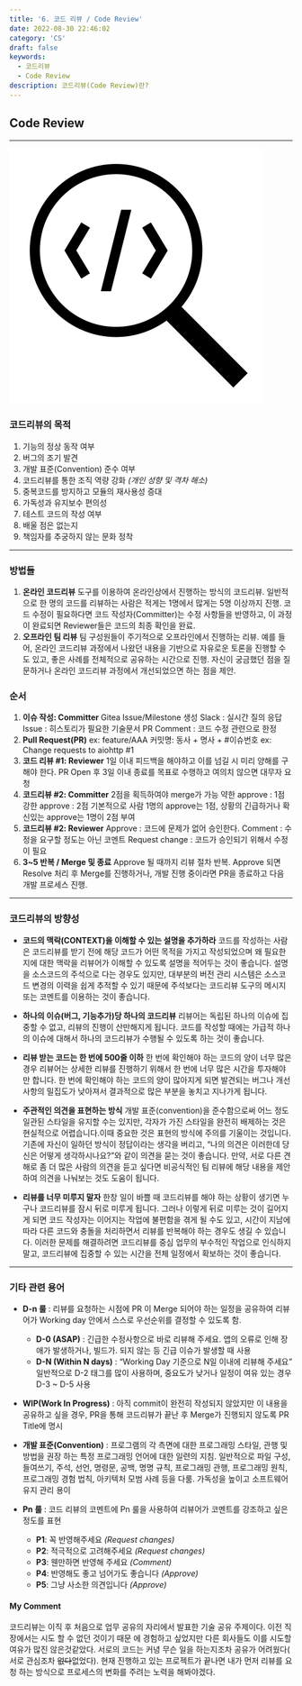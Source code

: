 ```yaml
---
title: '6. 코드 리뷰 / Code Review'
date: 2022-08-30 22:46:02
category: 'CS'
draft: false
keywords:
  - 코드리뷰
  - Code Review
description: 코드리뷰(Code Review)란?
---
```


## Code Review
---

![image](code_scan.png)

### 코드리뷰의 목적
1. 기능의 정상 동작 여부
2. 버그의 조기 발견
3. 개발 표준(Convention) 준수 여부
4. 코드리뷰를 통한 조직 역량 강화 *(개인 성향 및 격차 해소)*
5. 중복코드를 방지하고 모듈의 재사용성 증대
6. 가독성과 유지보수 편의성
7. 테스트 코드의 작성 여부
8. 배울 점은 없는지
9. 책임자를 추궁하지 않는 문화 정착

---

### 방법들
1. **온라인 코드리뷰**
도구를 이용하여 온라인상에서 진행하는 방식의 코드리뷰.
일반적으로 한 명의 코드를 리뷰하는 사람은 적게는 1명에서 많게는 5명 이상까지 진행.
코드 수정이 필요하다면 코드 작성자(Committer)는 수정 사항들을 반영하고, 이 과정이 
완료되면 Reviewer들은 코드의 최종 확인을 완료.
2. **오프라인 팀 리뷰**
팀 구성원들이 주기적으로 오프라인에서 진행하는 리뷰.
예를 들어, 온라인 코드리뷰 과정에서 나왔던 내용을 기반으로 자유로운 토론을 진행할 수도 
있고, 좋은 사례를 전체적으로 공유하는 시간으로 진행.
자신이 궁금했던 점을 질문하거나 온라인 코드리뷰 과정에서 개선되었으면 하는 점을 제안.

### 순서
1. **이슈 작성: Committer**
Gitea Issue/Milestone 생성
Slack : 실시간 질의 응답
Issue : 히스토리가 필요한 기술문서
PR Comment : 코드 수정 관련으로 한정
2. **Pull Request(PR)**
ex: feature/AAA
커밋명: 동사 + 명사 + #이슈번호
ex: Change requests to aiohttp #1
3. **코드 리뷰 #1: Reviewer**
1일 이내 피드백을 해야하고 이를 넘길 시 미리 양해를 구해야 한다.
PR Open 후 3일 이내 종료를 목표로 수행하고 여의치 않으면 대무자 요청
4. **코드리뷰 #2: Committer**
2점을 획득하여야 merge가 가능
약한 approve : 1점
강한 approve : 2점
기본적으로 사람 1명의 approve는 1점, 상황의 긴급하거나 확신있는 approve는 
1명이 2점 부여
5. **코드리뷰 #2: Reviewer**
Approve : 코드에 문제가 없어 승인한다.
Comment : 수정을 요구할 정도는 아닌 코멘트
Request change : 코드가 승인되기 위해서 수정이 필요
6. **3~5 반복 / Merge 및 종료**
Approve 될 때까지 리뷰 절차 반복.
Approve 되면 Resolve 처리 후 Merge를 진행하거나, 개발 진행 중이라면 PR을 
종료하고 다음 개발 프로세스 진행.

---

### 코드리뷰의 방향성
- **코드의 맥락(CONTEXT)을 이해할 수 있는 설명을 추가하라**
코드를 작성하는 사람은 코드리뷰를 받기 전에 해당 코드가 어떤 목적을 가지고 작성되었으며
왜 필요한지에 대한 맥락을 리뷰어가 이해할 수 있도록 설명을 적어두는 것이 좋습니다. 설명을
소스코드의 주석으로 다는 경우도 있지만, 대부분의 버전 관리 시스템은 소스코드 변경의 이력을
쉽게 추적할 수 있기 때문에 주석보다는 코드리뷰 도구의 메시지 또는 코멘트를 이용하는 것이 
좋습니다.
  
- **하나의 이슈(버그, 기능추가)당 하나의 코드리뷰**
리뷰어는 독립된 하나의 이슈에 집중할 수 없고, 리뷰의 진행이 산만해지게 됩니다. 
코드를 작성할 때에는 가급적 하나의 이슈에 대해서 하나의 코드리뷰가 수행될 수 있도록 
하는 것이 좋습니다.
  
- **리뷰 받는 코드는 한 번에 500줄 이하**
   한 번에 확인해야 하는 코드의 양이 너무 많은 경우 리뷰어는 상세한 리뷰를 진행하기 위해서 한 번에 너무 많은 시간을 투자해야만 합니다. 한 번에 확인해야 하는 코드의 양이 많아지게 되면 발견되는 버그나 개선사항의 밀집도가 낮아져서 결과적으로 많은 부분을 놓치고 지나가게 됩니다.
  
- **주관적인 의견을 표현하는 방식**
   개발 표준(convention)을 준수함으로써 어느 정도 일관된 스타일을 유지할 수는 있지만, 각자가 가진 스타일을 완전히 배제하는 것은 현실적으로 어렵습니다.이때 중요한 것은 표현의 방식에 주의를 기울이는 것입니다. 기존에 자신이 일하던 방식이 정답이라는 생각을 버리고, “나의 의견은 이러한데 당신은 어떻게 생각하시나요?”와 같이 의견을 묻는 것이 좋습니다. 만약, 서로 다른 견해로 좀 더 많은 사람의 의견을 듣고 싶다면 비공식적인 팀 리뷰에 해당 내용을 제안하여 의견을 나눠보는 것도 도움이 됩니다.
  
- **리뷰를 너무 미루지 말자**
   한창 일이 바쁠 때 코드리뷰를 해야 하는 상황이 생기면 누구나 코드리뷰를 잠시 뒤로 미루게 됩니다. 그러나 이렇게 뒤로 미루는 것이 길어지게 되면 코드 작성자는 이어지는 작업에 불편함을 겪게 될 수도 있고, 시간이 지남에 따라 다른 코드와 충돌을 처리하면서 리뷰를 반복해야 하는 경우도 생길 수 있습니다. 이러한 문제를 해결하려면 코드리뷰를 중심 업무의 부수적인 작업으로 인식하지 말고, 코드리뷰에 집중할 수 있는 시간을 전체 일정에서 확보하는 것이 좋습니다.
---

### 기타 관련 용어

- **D-n 룰** : 리뷰를 요청하는 시점에 PR 이 Merge 되어야 하는 일정을 공유하여 리뷰어가 Working day 안에서 
스스로 우선순위를 결정할 수 있도록 함.
  - **D-0 (ASAP)** : 긴급한 수정사항으로 바로 리뷰해 주세요. 앱의 오류로 인해 장애가 발생하거나, 빌드가. 되지 않는 등 긴급 이슈가 발생할 때 사용
  - **D-N (Within N days)** : “Working Day 기준으로 N일 이내에 리뷰해 주세요”
    일반적으로 D-2 태그를 많이 사용하며, 중요도가 낮거나 일정이 여유 있는 경우 D-3 ~ D-5 사용
  
- **WIP(Work In Progress)** : 아직 commit이 완전히 작성되지 않았지만 이 내용을 공유하고 싶을 경우, 
PR을 통해 코드리뷰가 끝난 후 Merge가 진행되지 않도록 PR Title에 명시
  
- **개발 표준(Convention)** : 프로그램의 각 측면에 대한 프로그래밍 스타일, 관행 및 방법을 권장 하는 특정 
프로그래밍 언어에 대한 일련의 지침. 
일반적으로 파일 구성, 들여쓰기, 주석, 선언, 명령문, 공백, 명명 규칙, 프로그래밍 관행, 프로그래밍 원칙, 프로그래밍
경험 법칙, 아키텍처 모범 사례 등을 다룸.
가독성을 높이고 소프트웨어 유지 관리 용이
  
- **Pn 룰** :
코드 리뷰의 코멘트에 Pn 룰을 사용하여 리뷰어가 코멘트를 강조하고 싶은 정도를 표현
  - **P1**: 꼭 반영해주세요 *(Request changes)*
  - **P2**: 적극적으로 고려해주세요 *(Request changes)*
  - **P3**: 웬만하면 반영해 주세요 *(Comment)*
  - **P4**: 반영해도 좋고 넘어가도 좋습니다 *(Approve)*
  - **P5**: 그냥 사소한 의견입니다 *(Approve)*


#### My Comment
코드리뷰는 이직 후 처음으로 업무 공유의 자리에서 발표한 기술 공유 주제이다. 이전 직장에서는 시도 할 수 없던 것이기 때문
에 경험하고 싶었지만 다른 회사들도 이를 시도할 여유가 많진 않은것같았다. 서로의 코드는 커녕 무슨 일을 하는지조차 공유가 어려웠다(
서로 관심조차 ~~없다~~없었다). 현재 진행하고 있는 프로젝트가 끝나면 내가 먼저 리뷰를 요청
하는 방식으로 프로세스의 변화를 주려는 노력을 해봐야겠다.
